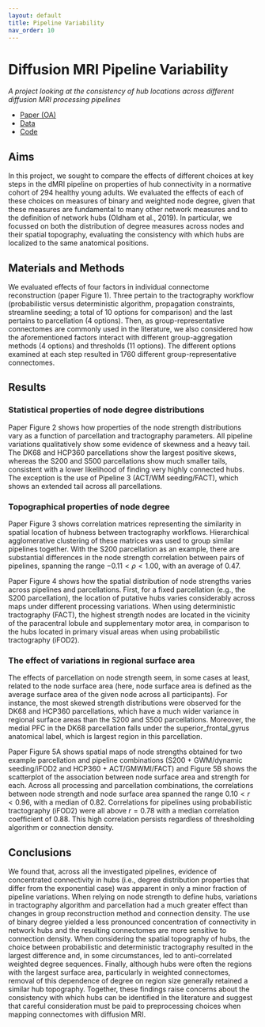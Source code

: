 ```yaml
---
layout: default
title: Pipeline Variability
nav_order: 10
---
```


# Diffusion MRI Pipeline Variability
*A project looking at the consistency of hub locations across different diffusion MRI processing pipelines*
- [Paper (OA)](https://direct.mit.edu/netn/article/7/4/1326/116174/Can-hubs-of-the-human-connectome-be-identified)
- [Data](https://bridges.monash.edu/collections/Degree_Variability/6352886/1)
- [Code](https://github.com/NSBLab/DegreeVariability)


 ## Aims
 In this project, we sought to compare the effects of different choices at key steps in the dMRI pipeline on properties of hub connectivity in a normative cohort of 294 healthy young adults. We evaluated the effects of each of these choices on measures of binary and weighted node degree, given that these measures are fundamental to many other network measures and to the definition of network hubs (Oldham et al., 2019). In particular, we focussed on both the distribution of degree measures across nodes and their spatial topography, evaluating the consistency with which hubs are localized to the same anatomical positions.

## Materials and Methods
We evaluated effects of four factors in individual connectome reconstruction (paper Figure 1). Three pertain to the tractography workflow (probabilistic versus deterministic algorithm, propagation constraints, streamline seeding; a total of 10 options for comparison) and the last pertains to parcellation (4 options). Then, as group-representative connectomes are commonly used in the literature, we also considered how the aforementioned factors interact with different group-aggregation methods (4 options) and thresholds (11 options). The different options examined at each step resulted in 1760 different group-representative connectomes. 

## Results
### Statistical properties of node degree distributions
Paper Figure 2 shows how properties of the node strength distributions vary as a function of parcellation and tractography parameters. All pipeline variations qualitatively show some evidence of skewness and a heavy tail. The DK68 and HCP360 parcellations show the largest positive skews, whereas the S200 and S500 parcellations show much smaller tails, consistent with a lower likelihood of finding very highly connected hubs. The exception is the use of Pipeline 3 (ACT/WM seeding/FACT), which shows an extended tail across all parcellations. 

### Topographical properties of node degree
Paper Figure 3 shows correlation matrices representing the similarity in spatial location of hubness between tractography workflows. Hierarchical agglomerative clustering of these matrices was used to group similar pipelines together. With the S200 parcellation as an example, there are substantial differences in the node strength correlation between pairs of pipelines, spanning the range $-0.11 < \rho < 1.00$, with an average of 0.47.
 
Paper Figure 4 shows how the spatial distribution of node strengths varies across pipelines and parcellations. First, for a fixed parcellation (e.g., the S200 parcellation), the location of putative hubs varies considerably across maps under different processing variations. When using deterministic tractography (FACT), the highest strength nodes are located in the vicinity of the paracentral lobule and supplementary motor area, in comparison to the hubs located in primary visual areas when using probabilistic tractography (iFOD2).

### The effect of variations in regional surface area
The effects of parcellation on node strength seem, in some cases at least, related to the node surface area (here, node surface area is defined as the average surface area of the given node across all participants). For instance, the most skewed strength distributions were observed for the DK68 and HCP360 parcellations, which have a much wider variance in regional surface areas than the S200 and S500 parcellations. Moreover, the medial PFC in the DK68 parcellation falls under the superior_frontal_gyrus anatomical label, which is largest region in this parcellation.

Paper Figure 5A shows spatial maps of node strengths obtained for two example parcellation and pipeline combinations (S200 + GWM/dynamic seeding/iFOD2 and HCP360 + ACT/GMWMI/FACT) and Figure 5B shows the scatterplot of the association between node surface area and strength for each. Across all processing and parcellation combinations, the correlations between node strength and node surface area spanned the range $0.10 < r < 0.96$, with a median of 0.82. Correlations for pipelines using probabilistic tractography (iFOD2) were all above $r = 0.78$ with a median correlation coefficient of 0.88. This high correlation persists regardless of thresholding algorithm or connection density.


## Conclusions
We found that, across all the investigated pipelines, evidence of concentrated connectivity in hubs (i.e., degree distribution properties that differ from the exponential case) was apparent in only a minor fraction of pipeline variations. When relying on node strength to define hubs, variations in tractography algorithm and parcellation had a much greater effect than changes in group reconstruction method and connection density. The use of binary degree yielded a less pronounced concentration of connectivity in network hubs and the resulting connectomes are more sensitive to connection density. When considering the spatial topography of hubs, the choice between probabilistic and deterministic tractography resulted in the largest difference and, in some circumstances, led to anti-correlated weighted degree sequences. Finally, although hubs were often the regions with the largest surface area, particularly in weighted connectomes, removal of this dependence of degree on region size generally retained a similar hub topography. Together, these findings raise concerns about the consistency with which hubs can be identified in the literature and suggest that careful consideration must be paid to preprocessing choices when mapping connectomes with diffusion MRI. 

